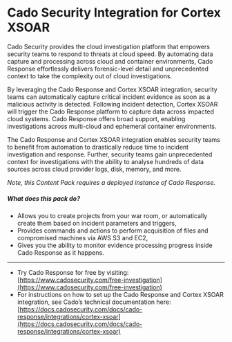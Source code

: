 # Cado Security Integration for Cortex XSOAR

Cado Security provides the cloud investigation platform that empowers security teams to respond to threats at cloud speed. By automating data capture and processing across cloud and container environments, Cado Response effortlessly delivers forensic-level detail and unprecedented context to take the complexity out of cloud investigations.

By leveraging the Cado Response and Cortex XSOAR integration, security teams can automatically capture critical incident evidence as soon as a malicious activity is detected. Following incident detection, Cortex XSOAR will trigger the Cado Response platform to capture data across impacted cloud systems. Cado Response offers broad support, enabling investigations across multi-cloud and ephemeral container environments.

The Cado Response and Cortex XSOAR integration enables security teams to benefit from automation to drastically reduce time to incident investigation and response. Further, security teams gain unprecedented context for investigations with the ability to analyse hundreds of data sources across cloud provider logs, disk, memory, and more.

_Note, this Content Pack requires a deployed instance of Cado Response._

##### What does this pack do?

- Allows you to create projects from your war room, or automatically create them based on incident parameters and triggers,
- Provides commands and actions to perform acquisition of files and compromised machines via AWS S3 and EC2,
- Gives you the ability to monitor evidence processing progress inside Cado Response as it happens.

---

- Try Cado Response for free by visiting: [https://www.cadosecurity.com/free-investigation](https://www.cadosecurity.com/free-investigation)
- For instructions on how to set up the Cado Response and Cortex XSOAR integration, see Cado’s technical documentation here: [https://docs.cadosecurity.com/docs/cado-response/integrations/cortex-xsoar](https://docs.cadosecurity.com/docs/cado-response/integrations/cortex-xsoar)
